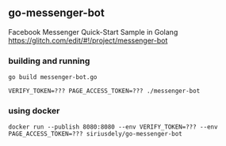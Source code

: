 ## go-messenger-bot
Facebook Messenger Quick-Start Sample in Golang https://glitch.com/edit/#!/project/messenger-bot

### building and running

`go build messenger-bot.go`

`VERIFY_TOKEN=??? PAGE_ACCESS_TOKEN=??? ./messenger-bot`

### using docker
`docker run --publish 8080:8080 --env VERIFY_TOKEN=??? --env PAGE_ACCESS_TOKEN=??? siriusdely/go-messenger-bot`

